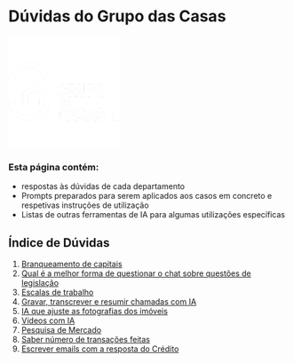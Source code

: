 # Dúvidas do Grupo das Casas

<img src="/img/Logo-grupo-das-casas.png" width="200"/>


### Esta página contém:
- respostas às dúvidas de cada departamento
- Prompts preparados para serem aplicados aos casos em concreto e respetivas instruções de utilização
- Listas de outras ferramentas de IA para algumas utilizações específicas



## Índice de Dúvidas

1.  [Branqueamento de capitais](1-branqueamento_de_capitais/duvida_branqueamento_de_capitais.md)
2.  [Qual é a melhor forma de questionar o chat sobre questões de legislação](2-questões_de_legislação/duvida_questões_de_legislação.md)
3.  [Escalas de trabalho](3-escala_semanal/duvida_escala_semanal.md)
4.  [Gravar, transcrever e resumir chamadas com IA](4-resumir_chamadas/duvida_resumir_chamadas.md)
5.  [IA que ajuste as fotografias dos imóveis](5-ajustar_imagens/duvida_ajustar_imagens.md)
6.  [Vídeos com IA](6-vídeos_com_IA/duvida_vídeos_com_IA.md)
7.  [Pesquisa de Mercado](7-pesquisa_de_mercado/duvida_pesquisa_de_mercado.md)
8.  [Saber número de transações feitas](8-número_transações/duvida_número_transações.md)
9.  [Escrever emails com a resposta do Crédito](9-emails_crédito/duvida_emails_crédito.md)
